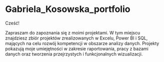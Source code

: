 # Gabriela_Kosowska_portfolio
Cześć!

Zapraszam do zapoznania się z moimi projektami. W tym miejscu znajdziesz zbiór projektów zrealizowanych w Excelu, Power BI i SQL, mających na celu rozwój kompetencji w obszarze analizy danych. Projekty pokazują moje umiejętności w zakresie raportowania, pracy z bazami danych oraz tworzenia przejrzystych i funkcjonalnych wizualizacji.
